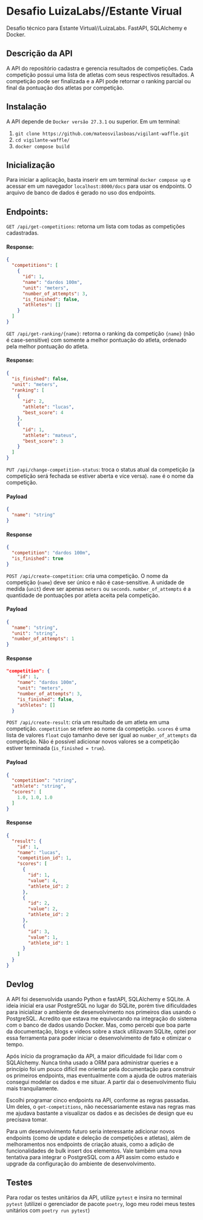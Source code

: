 # Desafio LuizaLabs//Estante Virual
Desafio técnico para Estante Virtual//LuizaLabs. FastAPI, SQLAlchemy e Docker.

## Descrição da API
A API do repositório cadastra e gerencia resultados de competições. Cada competição possui uma lista de atletas com seus respectivos resultados. A competição pode ser finalizada e a API pode retornar o ranking parcial ou final da pontuação dos atletas por competição.

## Instalação
A API depende de `Docker versão 27.3.1` ou superior. Em um terminal:

1. `git clone https://github.com/mateosvilasboas/vigilant-waffle.git`
2. `cd vigilante-waffle/`
3. `docker compose build`

## Inicialização
Para iniciar a aplicação, basta inserir em um terminal `docker compose up` e acessar em um navegador `localhost:8000/docs` para usar os endpoints. O arquivo de banco de dados é gerado no uso dos endpoints.

## Endpoints:

`GET /api/get-competitions`: retorna um lista com todas as competições cadastradas.

#### Response:
```json
{
  "competitions": [
    {
      "id": 1,
      "name": "dardos 100m",
      "unit": "meters",
      "number_of_attempts": 3,
      "is_finished": false,
      "athletes": []
    }
  ]
}
```

`GET /api/get-ranking/{name}`: retorna o ranking da competição `{name}` (não é case-sensitive) com somente a melhor pontuação do atleta, ordenado pela melhor pontuação do atleta. 

#### Response:
```json
{
  "is_finished": false,
  "unit": "meters",
  "ranking": [
    {
      "id": 2,
      "athlete": "lucas",
      "best_score": 4
    },
    {
      "id": 1,
      "athlete": "mateus",
      "best_score": 3
    }
  ]
}
```

`PUT /api/change-competition-status`: troca o status atual da competição (a competição será fechada se estiver aberta e vice versa). `name` é o nome da competição.

#### Payload
```json
{
  "name": "string"
}
```

#### Response
```json
{
  "competition": "dardos 100m",
  "is_finished": true
}
```

`POST /api/create-competition`: cria uma competição. O nome da competição (`name`) deve ser único e não é case-sensitive. A unidade de medida (`unit`) deve ser apenas `meters` ou `seconds`. `number_of_attempts` é a quantidade de pontuações por atleta aceita pela competição.

#### Payload
```json
{
  "name": "string",
  "unit": "string",
  "number_of_attempts": 1
}
```

#### Response
```json
"competition": {
    "id": 1,
    "name": "dardos 100m",
    "unit": "meters",
    "number_of_attempts": 3,
    "is_finished": false,
    "athletes": []
  }
```

`POST /api/create-result`: cria um resultado de um atleta em uma competição. `competition` se refere ao nome da competição. `scores` é uma lista de valores `float` cujo tamanho deve ser igual ao `number_of_attempts` da competição. Não é possível adicionar novos valores se a competição estiver terminada (`is_finished = true`).

#### Payload

```json
{
  "competition": "string",
  "athlete": "string",
  "scores": [
    1.0, 1.0, 1.0
  ]
}
```

#### Response
```json
{
  "result": {
    "id": 1,
    "name": "lucas",
    "competition_id": 1,
    "scores": [
      {
        "id": 1,
        "value": 4,
        "athlete_id": 2
      },
      {
        "id": 2,
        "value": 2,
        "athlete_id": 2
      },
      {
        "id": 3,
        "value": 1,
        "athlete_id": 1
      }
    ]
  }
}
```

## Devlog
A API foi desenvolvida usando Python e fastAPI, SQLAlchemy e SQLite. A ideia inicial era usar PostgreSQL no lugar do SQLite, porém tive dificuldades para inicializar o ambiente de desenvolvimento nos primeiros dias usando o PostgreSQL. Acredito que estava me equivocando na integração do sistema com o banco de dados usando Docker. Mas, como percebi que boa parte da documentação, blogs e videos sobre a stack utilizavam SQLite, optei por essa ferramenta para poder iniciar o desenvolvimento de fato e otimizar o tempo. 

Após início da programação da API, a maior dificuldade foi lidar com o SQLAlchemy. Nunca tinha usado a ORM para administrar queries e a princípio foi um pouco difícil me orientar pela documentação para construir os primeiros endpoints, mas eventualmente com a ajuda de outros materiais consegui modelar os dados e me situar. A partir dai o desenvolvimento fluiu mais tranquilamente.

Escolhi programar cinco endpoints na API, conforme as regras passadas. Um deles, o `get-competitions`, não necessariamente estava nas regras mas me ajudava bastante a visualizar os dados e as decisões de design que eu precisava tomar. 

Para um desenvolvimento futuro seria interessante adicionar novos endpoints (como de update e deleção de competições e atletas), além de melhoramentos nos endpoints de criação atuais, como a adição de funcionalidades de bulk insert dos elementos. Vale também uma nova tentativa para integrar o PostgreSQL com a API assim como estudo e upgrade da configuração do ambiente de desenvolvimento. 

## Testes

Para rodar os testes unitários da API, utilize `pytest` e insira no terminal `pytest` (utilizei o gerenciador de pacote `poetry`, logo meu rodei meus testes unitários com `poetry run pytest`)